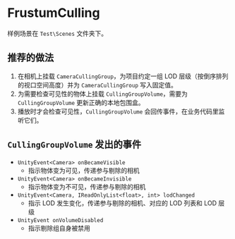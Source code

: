 # FrustumCulling

样例场景在 `Test\Scenes` 文件夹下。

## 推荐的做法

1. 在相机上挂载 `CameraCullingGroup`，为项目约定一组 LOD 层级（按倒序排列的视口空间高度）并为 `CameraCullingGroup` 写入固定值。
2. 为需要检查可见性的物体上挂载 `CullingGroupVolume`，需要为 `CullingGroupVolume` 更新正确的本地包围盒。
3. 播放时才会检查可见性，`CullingGroupVolume` 会回传事件，在业务代码里监听它们。

## `CullingGroupVolume` 发出的事件

- `UnityEvent<Camera> onBecameVisible`
  - 指示物体变为可见，传递参与剔除的相机
- `UnityEvent<Camera> onBecameInvisible`
  - 指示物体变为不可见，传递参与剔除的相机
- `UnityEvent<Camera, IReadOnlyList<float>, int> lodChanged`
  - 指示 LOD 发生变化，传递参与剔除的相机、对应的 LOD 列表和 LOD 层级
- `UnityEvent onVolumeDisabled`
  - 指示剔除组自身被禁用
